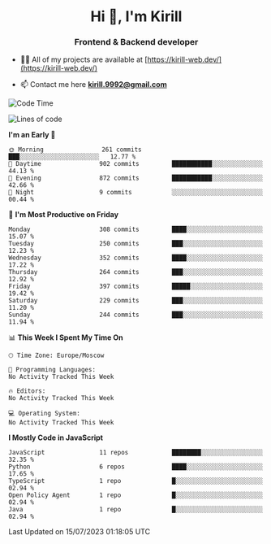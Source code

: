 <h1 align="center">Hi 👋, I'm Kirill</h1>
<h3 align="center">Frontend & Backend developer</h3>

- 👨‍💻 All of my projects are available at [https://kirill-web.dev/](https://kirill-web.dev/)

- 📫 Contact me here **kirill.9992@gmail.com**











<!--START_SECTION:waka-->
![Code Time](http://img.shields.io/badge/Code%20Time-1%2C382%20hrs%2014%20mins-blue)

![Lines of code](https://img.shields.io/badge/From%20Hello%20World%20I%27ve%20Written-3.0%20million%20lines%20of%20code-blue)

**I'm an Early 🐤** 

```text
🌞 Morning                261 commits         ███░░░░░░░░░░░░░░░░░░░░░░   12.77 % 
🌆 Daytime                902 commits         ███████████░░░░░░░░░░░░░░   44.13 % 
🌃 Evening                872 commits         ███████████░░░░░░░░░░░░░░   42.66 % 
🌙 Night                  9 commits           ░░░░░░░░░░░░░░░░░░░░░░░░░   00.44 % 
```
📅 **I'm Most Productive on Friday** 

```text
Monday                   308 commits         ████░░░░░░░░░░░░░░░░░░░░░   15.07 % 
Tuesday                  250 commits         ███░░░░░░░░░░░░░░░░░░░░░░   12.23 % 
Wednesday                352 commits         ████░░░░░░░░░░░░░░░░░░░░░   17.22 % 
Thursday                 264 commits         ███░░░░░░░░░░░░░░░░░░░░░░   12.92 % 
Friday                   397 commits         █████░░░░░░░░░░░░░░░░░░░░   19.42 % 
Saturday                 229 commits         ███░░░░░░░░░░░░░░░░░░░░░░   11.20 % 
Sunday                   244 commits         ███░░░░░░░░░░░░░░░░░░░░░░   11.94 % 
```


📊 **This Week I Spent My Time On** 

```text
🕑︎ Time Zone: Europe/Moscow

💬 Programming Languages: 
No Activity Tracked This Week

🔥 Editors: 
No Activity Tracked This Week

💻 Operating System: 
No Activity Tracked This Week
```

**I Mostly Code in JavaScript** 

```text
JavaScript               11 repos            ████████░░░░░░░░░░░░░░░░░   32.35 % 
Python                   6 repos             ████░░░░░░░░░░░░░░░░░░░░░   17.65 % 
TypeScript               1 repo              █░░░░░░░░░░░░░░░░░░░░░░░░   02.94 % 
Open Policy Agent        1 repo              █░░░░░░░░░░░░░░░░░░░░░░░░   02.94 % 
Java                     1 repo              █░░░░░░░░░░░░░░░░░░░░░░░░   02.94 % 
```




 Last Updated on 15/07/2023 01:18:05 UTC
<!--END_SECTION:waka-->
